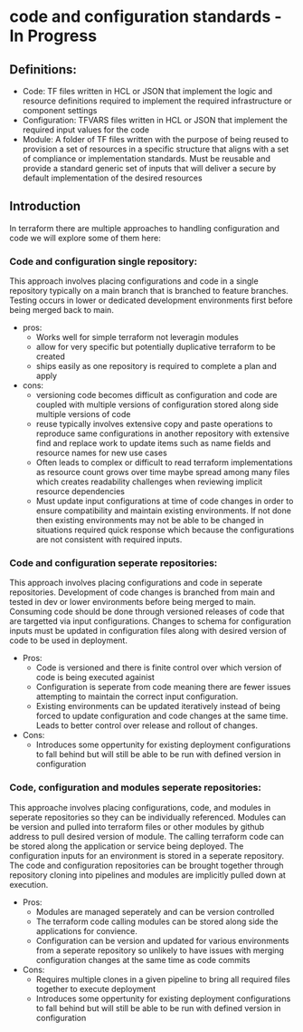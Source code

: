 # code and configuration standards - In Progress

## Definitions:
* Code: TF files written in HCL or JSON that implement the logic and resource definitions required to implement the required infrastructure or component settings
* Configuration: TFVARS files written in HCL or JSON that implement the required input values for the code
* Module: A folder of TF files written with the purpose of being reused to provision a set of resources in a specific structure that aligns with a set of compliance or implementation standards. Must be reusable and provide a standard generic set of inputs that will deliver a secure by default implementation of the desired resources

## Introduction
In terraform there are multiple approaches to handling configuration and code we will explore some of them here:
### Code and configuration single repository:
This approach involves placing configurations and code in a single repository typically on a main branch that is branched to feature branches. Testing occurs in lower or dedicated development environments first before being merged back to main.
* pros:
    * Works well for simple terraform not leveragin modules
    * allow for very specific but potentially duplicative terraform to be created
    * ships easily as one repository is required to complete a plan and apply
* cons:
    * versioning code becomes difficult as configuration and code are coupled with multiple versions of configuration stored along side multiple versions of code
    * reuse typically involves extensive copy and paste operations to reproduce same configurations in another repository with extensive find and replace work to update items such as name fields and resource names for new use cases
    * Often leads to complex or difficult to read terraform implementations as resource count grows over time maybe spread among many files which creates readability challenges when reviewing implicit resource dependencies
    * Must update input configurations at time of code changes in order to ensure compatibility and maintain existing environments. If not done then existing environments may not be able to be changed in situations required quick response which because the configurations are not consistent with required inputs.
### Code and configuration seperate repositories:
This approach involves placing configurations and code in seperate repositories. Development of code changes is branched from main and tested in dev or lower environments before being merged to main. Consuming code should be done through versioned releases of code that are targetted via input configurations. Changes to schema for configuration inputs must be updated in configuration files along with desired version of code to be used in deployment.
* Pros:
    * Code is versioned and there is finite control over which version of code is being executed againist
    * Configuration is seperate from code meaning there are fewer issues attempting to maintain the correct input configuration.
    * Existing environments can be updated iteratively instead of being forced to update configuration and code changes at the same time. Leads to better control over release and rollout of changes.
* Cons:
    * Introduces some oppertunity for existing deployment configurations to fall behind but will still be able to be run with defined version in configuration
### Code, configuration and modules seperate repositories:
This approache involves placing configurations, code, and modules in seperate repositories so they can be individually referenced. Modules can be version and pulled into terraform files or other modules by github address to pull desired version of module. The calling terraform code can be stored along the application or service being deployed. The configuration inputs for an environment is stored in a seperate repository. The code and configuration repositories can be brought together through repository cloning into pipelines and modules are implicitly pulled down at execution.
* Pros:
    * Modules are managed seperately and can be version controlled
    * The terraform code calling modules can be stored along side the applications for convience.
    * Configuration can be version and updated for various environments from a seperate repository so unlikely to have issues with merging configuration changes at the same time as code commits
* Cons:
    * Requires multiple clones in a given pipeline to bring all required files together to execute deployment
    * Introduces some oppertunity for existing deployment configurations to fall behind but will still be able to be run with defined version in configuration
